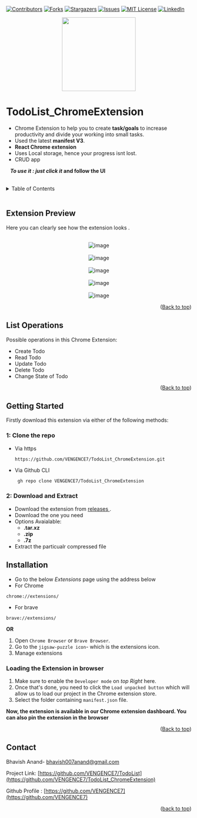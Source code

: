 
<div id="top"></div>

<!-- PROJECT SHIELDS -->
<!--
-->

[![Contributors][contributors-shield]][contributors-url]
[![Forks][forks-shield]][forks-url]
[![Stargazers][stars-shield]][stars-url]
[![Issues][issues-shield]][issues-url]
[![MIT License][license-shield]][license-url]
[![LinkedIn][linkedin-shield]][linkedin-url]

<div align=center><img src="https://user-images.githubusercontent.com/86911386/185760848-4a0bb5a4-a4ae-4abf-bc15-0eb9d50b8050.png" height=200 width=200 ></div>



# TodoList_ChromeExtension
+ Chrome Extension to help you to create **task/goals** to increase productivity and divide your working into small tasks. 
+ Used the latest **manifest V3**.
+ **React Chrome extension**
+ Uses Local storage, hence your progress isnt lost.
+ CRUD app

 &ensp; **_To use it : just click it_ and follow the UI**

<br />

<!-- TABLE OF CONTENTS -->
<details>
  <summary>Table of Contents</summary>
  <ol>
    <li><a href="#extension-preview">Extension Preview</a></li>
    <li><a href="#list-operations">List Operations</a></li>    
    <li><a href="#getting-started">Getting Started</a></li>        
        <ul>
            <li><a href="#1-clone-the-repo">Clone The Repo</a></li>
            <li><a href="#2-download-and-extract">Download & Extract</a></li>
        </ul>
    <li><a href="#installation">Installation</a></li>
        <ul>
            <li><a href="#loading-the-extension-in-browser">Load Extension</a></li>
        </ul>
    <li><a href="#contact">Contact me</a></li>
  </ol>
</details>

<br/>

<!-- Extension Preview -->
## Extension Preview
Here you can clearly see how the extension looks .


<br />

<div align=center><img src="TodoList_CE_images/CE_preview.png" alt="image"></div>

<br />

<div align=center><img src="TodoList_CE_images/CE_listed.png" alt="image"></div>

<br />

<div align=center><img src="TodoList_CE_images/CE_update.png" alt="image"></div>

<br />

<div align=center><img src="TodoList_CE_images/CE_listed2.png" alt="image"></div>

<br />

<div align=center><img src="TodoList_CE_images/CE_listed3.png" alt="image"></div>

<p align="right">(<a href="#top">Back to top</a>)</p>


<!-- List Operations -->
## List Operations

Possible operations in this Chrome Extension:
- Create Todo
- Read Todo
- Update Todo
- Delete Todo
- Change State of Todo


 <p align="right">(<a href="#top">Back to top</a>)</p>

<!-- Getting Started -->
 ## Getting Started
 
 Firstly download this extension via either of the following methods:


 <!-- Clone the Repo -->
### 1: Clone the repo
+ Via https 
   ```
   https://github.com/VENGENCE7/TodoList_ChromeExtension.git
   ```
+ Via Github CLI
   ```sh
    gh repo clone VENGENCE7/TodoList_ChromeExtension
   ```


<!-- Download and Extract -->
### 2: Download and Extract
 + Download the extension from <a href="https://github.com/VENGENCE7/TodoList_ChromeExtension/releases"> releases </a>.
 + Download the one you need
 + Options Avaialable:
    - **.tar.xz**
    - **.zip**
    - **.7z**
 + Extract the particualr compressed file
    
 
 
<!-- Installations -->
## Installation

+ Go to the below _Extensions_ page using the address below
 + For Chrome
```
chrome://extensions/
```

 + For brave
 ```
brave://extensions/
```

**OR**

1. Open `Chrome Browser` or `Brave Browser`.
2. Go to the `jigsaw-puzzle icon`- which is the extensions icon.
3. Manage extensions



<!-- Load the Extension -->
### Loading the Extension in browser

1. Make sure to enable the `Developer mode` on _top Right_ here.
2. Once that's done, you need to click the `Load unpacked button` which will allow us to load our project in the Chrome extension store.
3. Select the folder containing `manifest.json` file.

**Now, the extension is available in our Chrome extension dashboard. You can also pin the extension in the browser**


 <p align="right">(<a href="#top">Back to top</a>)</p>
 
 <!-- CONTACT -->
## Contact

Bhavish Anand- bhavish007anand@gmail.com

Project Link: [https://github.com/VENGENCE7/TodoList](https://github.com/VENGENCE7/TodoList_ChromeExtension)

Github Profile : [https://github.com/VENGENCE7](https://github.com/VENGENCE7)

<p align="right">(<a href="#top">back to top</a>)</p>
 

<!-- MARKDOWN LINKS & IMAGES -->
<!-- https://www.markdownguide.org/basic-syntax/#reference-style-links -->
[contributors-shield]: https://img.shields.io/github/contributors/VENGENCE7/TodoList_ChromeExtension.svg?style=for-the-badge
[contributors-url]: https://github.com/VENGENCE7/TodoList_ChromeExtension/graphs/contributors

[forks-shield]: https://img.shields.io/github/forks/VENGENCE7/TodoList_ChromeExtension.svg?style=for-the-badge
[forks-url]: https://github.com/VENGENCE7/TodoList_ChromeExtension/network/members

[stars-shield]: https://img.shields.io/github/stars/VENGENCE7/TodoList_ChromeExtension.svg?style=for-the-badge
[stars-url]: https://github.com/VENGENCE7/TodoList_ChromeExtension/stargazers

[issues-shield]: https://img.shields.io/github/issues/VENGENCE7/TodoList_ChromeExtension.svg?style=for-the-badge
[issues-url]: https://github.com/VENGENCE7/TodoList_ChromeExtension/issues

[license-shield]: https://img.shields.io/github/license/VENGENCE7/TodoList_ChromeExtension.svg?style=for-the-badge
[license-url]: https://github.com/VENGENCE7/TodoList_ChromeExtension/blob/main/LICENSE


[linkedin-shield]: https://img.shields.io/badge/LinkedIn-0077B5?style=for-the-badge&logo=linkedin&logoColor=white
[linkedin-url]: https://linkedin.com/in/bhavish-anand-2113a6206
